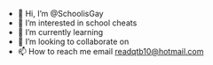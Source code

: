 - 👋 Hi, I’m @SchoolisGay 
- 👀 I’m interested in school cheats
- 🌱 I’m currently learning 
- 💞️ I’m looking to collaborate on 
- 📫 How to reach me email readqtb10@hotmail.com
